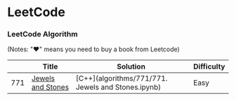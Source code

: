 LeetCode
========

### LeetCode Algorithm

(Notes: "&hearts;" means you need to buy a book from Leetcode)


|   | Title | Solution | Difficulty |
|---| ----- | -------- | ---------- |
|771|[Jewels and Stones](https://leetcode.com/problems/jewels-and-stones/description/) | [C++](algorithms/771/771. Jewels and Stones.ipynb)|Easy|